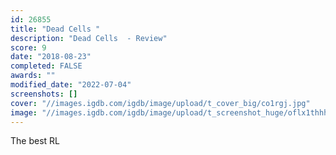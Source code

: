 ```yaml
---
id: 26855
title: "Dead Cells "
description: "Dead Cells  - Review"
score: 9
date: "2018-08-23"
completed: FALSE
awards: ""
modified_date: "2022-07-04"
screenshots: []
cover: "//images.igdb.com/igdb/image/upload/t_cover_big/co1rgj.jpg"
image: "//images.igdb.com/igdb/image/upload/t_screenshot_huge/oflx1thhhuqzovoev99l.jpg"
---
```

The best RL